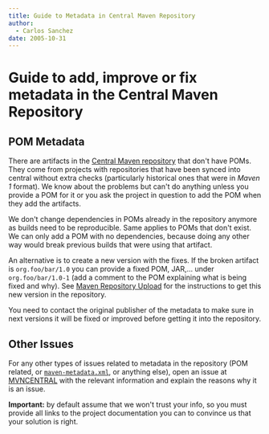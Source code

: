 ```yaml
---
title: Guide to Metadata in Central Maven Repository
author: 
  - Carlos Sanchez
date: 2005-10-31
---
```


<!-- Licensed to the Apache Software Foundation (ASF) under one-->
<!-- or more contributor license agreements.  See the NOTICE file-->
<!-- distributed with this work for additional information-->
<!-- regarding copyright ownership.  The ASF licenses this file-->
<!-- to you under the Apache License, Version 2.0 (the-->
<!-- "License"); you may not use this file except in compliance-->
<!-- with the License.  You may obtain a copy of the License at-->
<!---->
<!--   http://www.apache.org/licenses/LICENSE-2.0-->
<!---->
<!-- Unless required by applicable law or agreed to in writing,-->
<!-- software distributed under the License is distributed on an-->
<!-- "AS IS" BASIS, WITHOUT WARRANTIES OR CONDITIONS OF ANY-->
<!-- KIND, either express or implied.  See the License for the-->
<!-- specific language governing permissions and limitations-->
<!-- under the License.-->
<!-- NOTE: For help with the syntax of this file, see:-->
<!-- http://maven.apache.org/doxia/references/apt-format.html-->
# Guide to add, improve or fix metadata in the Central Maven Repository

## POM Metadata

There are artifacts in the [Central Maven repository](\./) that don&apos;t have POMs\. They come from projects with repositories that have been synced into central without extra checks \(particularly historical ones that were in _Maven 1_ format\)\. We know about the problems but can&apos;t do anything unless you provide a POM for it or you ask the project in question to add the POM when they add the artifacts\.

We don&apos;t change dependencies in POMs already in the repository anymore as builds need to be reproducible\. Same applies to POMs that don&apos;t exist\. We can only add a POM with no dependencies, because doing any other way would break previous builds that were using that artifact\.

An alternative is to create a new version with the fixes\. If the broken artifact is `org.foo/bar/1.0` you can provide a fixed POM, JAR,\.\.\. under `org.foo/bar/1.0-1` \(add a comment to the POM explaining what is being fixed and why\)\. See [Maven Repository Upload](\./guide\-central\-repository\-upload\.html) for the instructions to get this new version in the repository\.

You need to contact the original publisher of the metadata to make sure in next versions it will be fixed or improved before getting it into the repository\.

## Other Issues

For any other types of issues related to metadata in the repository \(POM related, or [`maven-metadata.xml`](/ref/current/maven\-repository\-metadata/), or anything else\), open an issue at [MVNCENTRAL](https://issues\.sonatype\.org/browse/MVNCENTRAL) with the relevant information and explain the reasons why it is an issue\.

**Important:** by default assume that we won&apos;t trust your info, so you must provide all links to the project documentation you can to convince us that your solution is right\.

